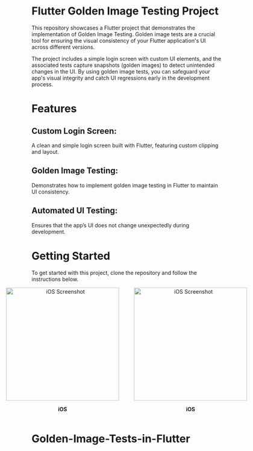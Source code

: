 # Flutter Golden Image Testing Project

This repository showcases a Flutter project that demonstrates the implementation of Golden Image Testing. Golden image tests are a crucial tool for ensuring the visual consistency of your Flutter application's UI across different versions.

The project includes a simple login screen with custom UI elements, and the associated tests capture snapshots (golden images) to detect unintended changes in the UI. By using golden image tests, you can safeguard your app's visual integrity and catch UI regressions early in the development process.

# Features
## Custom Login Screen: 
A clean and simple login screen built with Flutter, featuring custom clipping and layout.
## Golden Image Testing: 
Demonstrates how to implement golden image testing in Flutter to maintain UI consistency.
## Automated UI Testing: 
Ensures that the app’s UI does not change unexpectedly during development.


# Getting Started
To get started with this project, clone the repository and follow the instructions below.
<div style="display: flex; justify-content: center; align-items: center;">
  <div style="text-align: center; margin-right: 20px;">
    <img src="https://github.com/user-attachments/assets/df9c32fc-330b-49bd-9686-3269a328aa12" alt="iOS Screenshot" width="300"/>
    <p><strong>iOS</strong></p>
  </div>
  <div style="text-align: center; margin-left: 20px;">
    <img src="https://github.com/user-attachments/assets/93cf5cf4-eb0e-4b70-aa77-7225651e4a7c" alt="iOS Screenshot" width="300"/>
    <p><strong>iOS</strong></p>
  </div>
</div>


# Golden-Image-Tests-in-Flutter

